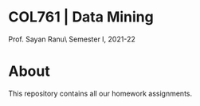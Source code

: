 # COL761 | Data Mining

Prof. Sayan Ranu\\
Semester I, 2021-22

# About
This repository contains all our homework assignments.
